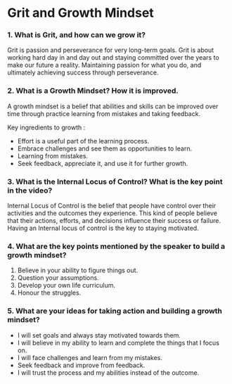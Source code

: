 # Grit and Growth Mindset

### 1. What is Grit, and how can we grow it?

Grit is passion and perseverance for very long-term goals. Grit is about working hard day in and day out and staying committed over the years to make our future a reality. Maintaining passion for what you do, and ultimately achieving success through perseverance.

### 2. What is a Growth Mindset? How it is improved.

A growth mindset is a belief that abilities and skills can be improved over time through practice learning from mistakes and taking feedback.

Key ingredients to growth :

- Effort is a useful part of the learning process.
- Embrace challenges and see them as opportunities to learn.
- Learning from mistakes.
- Seek feedback, appreciate it, and use it for further growth.

### 3. What is the Internal Locus of Control? What is the key point in the video?

Internal Locus of Control is the belief that people have control over their activities and the outcomes they experience. This kind of people believe that their actions, efforts, and decisions influence their success or failure. Having an Internal locus of control is the key to staying motivated.

### 4. What are the key points mentioned by the speaker to build a growth mindset?

1. Believe in your ability to figure things out.
2. Question your assumptions.
3. Develop your own life curriculum.
4. Honour the struggles.

### 5. What are your ideas for taking action and building a growth mindset?

- I will set goals and always stay motivated towards them.
- I will believe in my ability to learn and complete the things that I focus on.
- I will face challenges and learn from my mistakes.
- Seek feedback and improve from feedback.
- I will trust the process and my abilities instead of the outcome.
